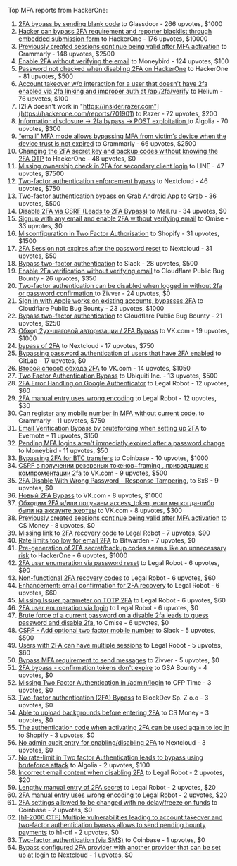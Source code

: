 Top MFA reports from HackerOne:

1. [2FA bypass by sending blank code](https://hackerone.com/reports/897385) to Glassdoor - 266 upvotes, $1000
2. [Hacker can bypass 2FA requirement and reporter blacklist through embedded submission form](https://hackerone.com/reports/418767) to HackerOne - 176 upvotes, $10000
3. [Previously created sessions continue being valid after MFA activation](https://hackerone.com/reports/667739) to Grammarly - 148 upvotes, $2500
4. [Enable 2FA without verifying the email](https://hackerone.com/reports/649533) to Moneybird - 124 upvotes, $100
5. [Password not checked when disabling 2FA on HackerOne](https://hackerone.com/reports/587910) to HackerOne - 81 upvotes, $500
6. [Account takeover w/o interaction for a user that doesn't have 2fa enabled via 2fa linking and improper auth at /api/2fa/verify](https://hackerone.com/reports/810880) to Helium - 76 upvotes, $100
7. [2FA doesn't work in "https://insider.razer.com"](https://hackerone.com/reports/701901) to Razer - 72 upvotes, $200
8. [Information disclosure -\> 2fa bypass -\> POST exploitation ](https://hackerone.com/reports/1276373) to Algolia - 70 upvotes, $300
9. [“email” MFA mode allows bypassing MFA from victim’s device when the device trust is not expired](https://hackerone.com/reports/665722) to Grammarly - 66 upvotes, $2500
10. [Changing the 2FA secret key and backup codes without knowing the 2FA OTP](https://hackerone.com/reports/1139535) to HackerOne - 48 upvotes, $0
11. [Missing ownership check in 2FA for secondary client login](https://hackerone.com/reports/1250474) to LINE - 47 upvotes, $7500
12. [Two-factor authentication enforcement bypass](https://hackerone.com/reports/1050244) to Nextcloud - 46 upvotes, $750
13. [Two-factor authentication bypass on Grab Android App](https://hackerone.com/reports/202425) to Grab - 36 upvotes, $500
14. [Disable 2FA via CSRF (Leads to 2FA Bypass)](https://hackerone.com/reports/670329) to Mail.ru - 34 upvotes, $0
15. [Signup with any email and enable 2FA without verifying email](https://hackerone.com/reports/699200) to Omise - 33 upvotes, $0
16. [Misconfiguration in Two Factor Authorisation](https://hackerone.com/reports/178293) to Shopify - 31 upvotes, $1500
17. [2FA Session not expires after the password reset](https://hackerone.com/reports/486693) to Nextcloud - 31 upvotes, $50
18. [Bypass  two-factor authentication](https://hackerone.com/reports/121696) to Slack - 28 upvotes, $500
19. [Enable 2Fa verification without verifying email](https://hackerone.com/reports/1618021) to Cloudflare Public Bug Bounty - 26 upvotes, $350
20. [Two-factor authentication can be disabled when logged in without 2fa or password confirmation ](https://hackerone.com/reports/992450) to Zivver - 24 upvotes, $0
21. [Sign in with Apple works on existing accounts, bypasses 2FA](https://hackerone.com/reports/1593404) to Cloudflare Public Bug Bounty - 23 upvotes, $1000
22. [Bypass two-factor authentication](https://hackerone.com/reports/1664974) to Cloudflare Public Bug Bounty - 21 upvotes, $250
23. [Обход 2ух-шаговой авторизации / 2FA Bypass](https://hackerone.com/reports/163834) to VK.com - 19 upvotes, $1000
24. [bypass of 2FA](https://hackerone.com/reports/248656) to Nextcloud - 17 upvotes, $750
25. [Bypassing password authentication of users that have 2FA enabled](https://hackerone.com/reports/128085) to GitLab - 17 upvotes, $0
26. [Второй способ обхода 2FA](https://hackerone.com/reports/167121) to VK.com - 14 upvotes, $1050
27. [Two Factor Authentication Bypass](https://hackerone.com/reports/350288) to Ubiquiti Inc. - 13 upvotes, $500
28. [2FA Error Handling on Google Authenticator](https://hackerone.com/reports/249695) to Legal Robot - 12 upvotes, $60
29. [2FA manual entry uses wrong encoding](https://hackerone.com/reports/260390) to Legal Robot - 12 upvotes, $30
30. [Can register any mobile number in MFA without current code.](https://hackerone.com/reports/667740) to Grammarly - 11 upvotes, $750
31. [Email Verification Bypass by bruteforcing when setting up 2FA](https://hackerone.com/reports/1394984) to Evernote - 11 upvotes, $150
32. [Pending MFA logins aren't immediatly expired after a password change](https://hackerone.com/reports/743518) to Moneybird - 11 upvotes, $50
33. [Bypassing 2FA for BTC transfers](https://hackerone.com/reports/10554) to Coinbase - 10 upvotes, $1000
34. [CSRF в получении резервных токенов+framing , приводящие к компроментации 2fa](https://hackerone.com/reports/90165) to VK.com - 9 upvotes, $500
35. [2FA Disable With Wrong Password - Response Tampering.](https://hackerone.com/reports/893085) to 8x8 - 9 upvotes, $0
36. [Новый 2FA Bypass](https://hackerone.com/reports/179421) to VK.com - 8 upvotes, $1000
37. [Обходим 2FA и/или получаем access_token, если мы когда-либо были на аккаунте жертвы](https://hackerone.com/reports/316078) to VK.com - 8 upvotes, $300
38. [Previously created sessions continue being valid after MFA activation](https://hackerone.com/reports/1185479) to CS Money - 8 upvotes, $0
39. [Missing link to 2FA recovery code](https://hackerone.com/reports/249346) to Legal Robot - 7 upvotes, $90
40. [Rate limits too low for email 2FA](https://hackerone.com/reports/979820) to Bitwarden - 7 upvotes, $0
41. [Pre-generation of 2FA secret/backup codes seems like an unnecessary risk](https://hackerone.com/reports/100509) to HackerOne - 6 upvotes, $1000
42. [2FA user enumeration via password reset](https://hackerone.com/reports/249431) to Legal Robot - 6 upvotes, $90
43. [Non-functional 2FA recovery codes](https://hackerone.com/reports/249337) to Legal Robot - 6 upvotes, $60
44. [Enhancement: email confirmation for 2FA recovery](https://hackerone.com/reports/250082) to Legal Robot - 6 upvotes, $60
45. [Missing Issuer parameter on TOTP 2FA](https://hackerone.com/reports/251200) to Legal Robot - 6 upvotes, $60
46. [2FA user enumeration via login](https://hackerone.com/reports/249467) to Legal Robot - 6 upvotes, $0
47. [Brute force of a current password on a disable 2fa leads to guess password and disable 2fa.](https://hackerone.com/reports/1465277) to Omise - 6 upvotes, $0
48. [CSRF - Add optional two factor mobile number](https://hackerone.com/reports/155774) to Slack - 5 upvotes, $500
49. [Users with 2FA can have multiple sessions](https://hackerone.com/reports/250243) to Legal Robot - 5 upvotes, $60
50. [Bypass MFA requirement to send messages](https://hackerone.com/reports/987650) to Zivver - 5 upvotes, $0
51. [2FA bypass - confirmation tokens don't expire](https://hackerone.com/reports/264090) to GSA Bounty - 4 upvotes, $0
52. [Missing Two Factor Authentication in /admin/login](https://hackerone.com/reports/474963) to CFP Time - 3 upvotes, $0
53. [Two-factor authentication (2FA) Bypass](https://hackerone.com/reports/708303) to BlockDev Sp. Z o.o - 3 upvotes, $0
54. [Able to upload backgrounds before entering 2FA](https://hackerone.com/reports/1080839) to CS Money - 3 upvotes, $0
55. [The authentication code when activating 2FA can be used again to log in](https://hackerone.com/reports/695041) to Shopify - 3 upvotes, $0
56. [No admin audit entry for enabling/disabling 2FA](https://hackerone.com/reports/1200989) to Nextcloud - 3 upvotes, $0
57. [No rate-limit in Two factor Authentication leads to bypass using bruteforce attack](https://hackerone.com/reports/128777) to Algolia - 2 upvotes, $100
58. [Incorrect email content when disabling 2FA](https://hackerone.com/reports/259416) to Legal Robot - 2 upvotes, $20
59. [Lengthy manual entry of 2FA secret](https://hackerone.com/reports/259415) to Legal Robot - 2 upvotes, $20
60. [2FA manual entry uses wrong encoding](https://hackerone.com/reports/260491) to Legal Robot - 2 upvotes, $20
61. [2FA settings allowed to be changed with no delay/freeze on funds](https://hackerone.com/reports/16696) to Coinbase - 2 upvotes, $0
62. [[h1-2006 CTF] Multiple vulnerabilities leading to account takeover and two-factor authentication bypass allows to send pending bounty payments](https://hackerone.com/reports/895722) to h1-ctf - 2 upvotes, $0
63. [Two-factor authentication (via SMS)](https://hackerone.com/reports/66223) to Coinbase - 1 upvotes, $0
64. [Bypass configured 2FA provider with another provider that can be set up at login](https://hackerone.com/reports/722748) to Nextcloud - 1 upvotes, $0
